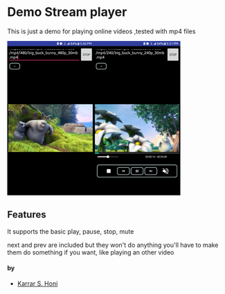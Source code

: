 # Demo Stream player

This is just a demo for playing online videos
,tested with mp4 files




![screenshots](https://raw.githubusercontent.com/karrarkazuya/OnlineVideoPlayer/master/screen.png)



## Features

It supports the basic play, pause, stop, mute

next and prev are included but they won't do anything you'll have to make them do something if you want, like playing an other video

#### by

* [Karrar S. Honi](https://github.com/karrarkazuya)
